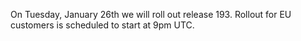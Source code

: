 
On Tuesday, January 26th we will roll out release 193. Rollout for EU customers is scheduled to start at 9pm UTC.
